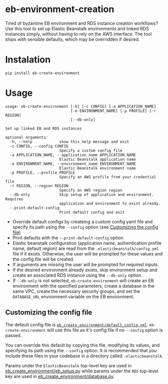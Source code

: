 # eb-environment-creation

Tired of byzantine EB environment and RDS instance creation workflows? Use this tool to set up Elastic Beanstalk 
environments and linked RDS instances simply, without having to rely on the AWS interface. The tool ships with sensible
defaults, which may be overridden if desired.

# Instalation
`pip install eb-create-environment`

# Usage
```
usage: eb-create-environment [-h] [-c CONFIG] [-a APPLICATION_NAME]
                             [-e ENVIRONMENT_NAME] [-p PROFILE] [-r REGION]
                             [--db-only]

Set up linked EB and RDS instances

optional arguments:
  -h, --help            show this help message and exit
  -c CONFIG, --config CONFIG
                        Specify a custom config file
  -a APPLICATION_NAME, --application_name APPLICATION_NAME
                        Elastic Beanstalk application name
  -e ENVIRONMENT_NAME, --environment_name ENVIRONMENT_NAME
                        Elastic Beanstalk environment name
  -p PROFILE, --profile PROFILE
                        Specify an AWS profile from your credential file
  -r REGION, --region REGION
                        Specify an AWS region region
  --db-only             Skip setup of application and environment. Requires
                        application and environment to exist already.
  --print-default-config
                        Print default config and exit

```
* Override default configs by createing a custom config yaml file and specify its path using the `--config` option (see [Customizing the config file](#customizing-the-config-file))
* Print defaults with the `--print-default-config` option
* Elastic beanstalk configuration (application name, authentication profile name, default region) are read from the 
  `.elasticbeanstalk/config.yml` file if it exists. Otherwise, the user will be prompted for these values and the 
  config file will be created.
* If arguments are missing the user will be prompted for required inputs.
* If the desired environment already exists, skip environment setup and create an associated RDS instance using the 
  `--db-only` option.
* If `--db-only` is not selected, `eb-create-environment` will create an EB environment with the specified parameters,
  create a database in the same VPC, create the necessary security groups, and set the `DATABASE_URL` environment
  variable on the EB environment.

## Customizing the config file

The default config file is [`eb_create_environment/default_config.yml`](eb_create_environment/default_config.yml).  `eb-create-environment` will use this file as it's config file if no `--config` option is passed.

You can override this default by copying this file, modifying its values, and specifying its path using the `--config` option.  It is recommended that you include these files in your codebase in a directory called `.elasticbeanstalk`.

Params under the `ElasticBeanstalk` top-level key are used in [eb_create_environment/eb_setup.py](eb_create_environment/eb_setup.py) while params under the `RDS` top-level key are used in [eb_create_environment/database.py](eb_create_environment/database.py).